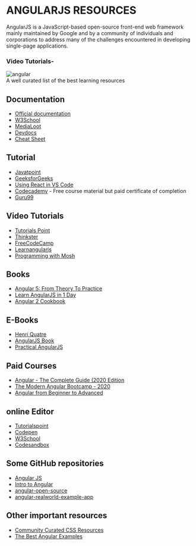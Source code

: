 # ANGULARJS RESOURCES
AngularJS is a JavaScript-based open-source front-end web framework mainly maintained by Google and by a community of individuals and corporations to address many of the challenges encountered in developing single-page applications. 


### Video Tutorials-

![angular](https://icongr.am/devicon/angularjs-original.svg?size=148&color=currentColor)<br>
A well curated list of the best learning resources


## Documentation
* [Official documentation](https://docs.angularjs.org/guide)
* [W3School](https://www.w3schools.com/angular)
* [MediaLoot](https://medialoot.com/blog/angularjs-for-absolute-beginners/)
* [Devdocs](https://devdocs.io/angularjs/)
* [Cheat Sheet](https://angular.io/guide/cheatsheet)

## Tutorial

* [Javatpoint](https://www.javatpoint.com/angularjs-tutorial)
* [GeeksforGeeks](https://www.geeksforgeeks.org/angularjs-tutorials/)
* [Using React in VS Code](https://code.visualstudio.com/docs/nodejs/angular-tutorial)
* [Codecademy](https://www.codecademy.com/learn/learn-angularjs) - Free course material but paid certificate of completion
* [Guru99](https://www.guru99.com/angularjs-tutorial.html)

## Video Tutorials

* [Tutorials Point](https://www.tutorialspoint.com/angularjs/index.htm)
* [Thinkster](https://thinkster.io/a-better-way-to-learn-angularjs)
* [FreeCodeCamp](https://www.youtube.com/watch?v=DKlTBBuc32c)
* [Learnangularjs](http://www.learnangularjs.net/videos.php)
* [Programming with Mosh](https://youtu.be/k5E2AVpwsko)


## Books

* [Angular 5: From Theory To Practice](https://www.amazon.in/dp/B01N9S0CZN?tag=guru99-21)
* [Learn AngularJS in 1 Day](https://www.amazon.in/dp/B01MSPEZFQ?tag=guru99-21)
* [Angular 2 Cookbook](https://www.amazon.in/dp/1785881922?tag=guru99-21)

## E-Books

* [Henri Quatre](http://henriquat.re/)
* [AngularJS Book](http://www.angularjsbook.com/)
* [Practical AngularJS](https://leanpub.com/Practical_AngularJS/read)


## Paid Courses

* [Angular - The Complete Guide (2020 Edition](https://www.udemy.com/course/the-complete-guide-to-angular-2/)
* [The Modern Angular Bootcamp - 2020](https://www.udemy.com/course/the-modern-angular-bootcamp/)
* [Angular from Beginner to Advanced](https://www.udemy.com/course/angular-from-beginner-to-advanced-r/)


## online Editor

* [Tutorialspoint](https://www.tutorialspoint.com/online_angularjs_editor.php)
* [Codepen](https://codepen.io/netsi1964/pen/GhqFH)
* [W3School](https://www.w3schools.com/angular)
* [Codesandbox](https://codesandbox.io/s/angular?file=/src/main.ts)


## Some GitHub repositories 

* [Angular JS](https://github.com/angular/angular.js)
* [Intro to Angular](https://github.com/curran/screencasts/tree/gh-pages/introToAngular)
* [angular-open-source](https://github.com/Mybridge/angular-open-source)
* [angular-realworld-example-app](https://github.com/gothinkster/angular-realworld-example-app)


## Other important resources

* [Community Curated CSS Resources](https://hackr.io/tutorials/learn-angular)
* [The Best Angular Examples](https://www.freecodecamp.org/news/the-best-angular-examples/)
